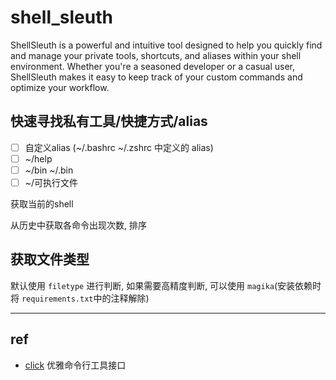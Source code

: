 # shell_sleuth

ShellSleuth is a powerful and intuitive tool designed to help you quickly find and manage your private tools, shortcuts,
and aliases within your shell environment. Whether you're a seasoned developer or a casual user, ShellSleuth makes it
easy to keep track of your custom commands and optimize your workflow.

## 快速寻找私有工具/快捷方式/alias

* [ ] 自定义alias (~/.bashrc ~/.zshrc 中定义的 alias)
* [ ] ~/help
* [ ] ~/bin  ~/.bin
* [ ] ~/可执行文件

获取当前的shell

从历史中获取各命令出现次数, 排序

## 获取文件类型

默认使用 `filetype` 进行判断, 如果需要高精度判断, 可以使用 `magika`(安装依赖时将 `requirements.txt`中的注释解除)

---

## ref

- [click](https://click-docs-zh-cn.readthedocs.io/zh/latest/) 优雅命令行工具接口
